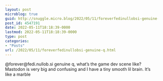```yaml
---
layout: post
microblog: true
guid: http://snuggle.micro.blog/2022/05/11/foreverfedinullobsi-genuine-q.html
post_id: 4547191
date: 2022-05-11T18:18:39-0000
lastmod: 2022-05-11T18:18:39-0000
type: post
categories:
- "Posts"
url: /2022/05/11/foreverfedinullobsi-genuine-q.html
---
```

<p>@forever@fedi.nullob.si genuine q, what’s the game dev scene like? Mastodon is very big and confusing and I have a tiny smooth lil brain. It’s like a marble</p>
